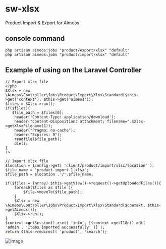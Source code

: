 # sw-xlsx
Product Import &amp; Export for Aimeos
## console command
```
php artisan aimeos:jobs "product/export/xlsx" "default"
php artisan aimeos:jobs "product/import/xlsx" "default"
```
## Example of using on the Laravel Controller
```
// Export xlsx file
<?php
$Xlsx = new \Aimeos\Controller\Jobs\Product\Export\Xlsx\Standard($this->get('context'), $this->get('aimeos'));
$files = $Xlsx->run();
if($files){
   $file_path = $files[0];
    header('Content-Type: application/download');
    header("Content-Disposition: attachment; filename=".$Xlsx->getXlsxFilename(1)); 
    header("Pragma: no-cache"); 
    header("Expires: 0"); 
    readfile($file_path);
    die();
}
?>

// Import xlsx file
$location = $config->get( 'client/product/import/xlsx/location' );
$file_name = 'product-import-1.xlsx';
$file_path = $location .'/'.$file_name;

if($files = (array) $this->getView()->request()->getUploadedFiles()){
    foreach($files as $file ){
        $file->moveTo($file_path);
    }
    $Xlsx = new \Aimeos\Controller\Jobs\Product\Import\Xlsx\Standard($context, $this->getAimeos());
    $Xlsx->run();
}
$context->getSession()->set( 'info', [$context->getI18n()->dt( 'admin', 'Items imported successfully' )] ); 
return $this->redirect( 'product', 'search');

```
![image](https://user-images.githubusercontent.com/37733016/109779679-3928cf80-7c17-11eb-9913-b2b878312e1e.png)
